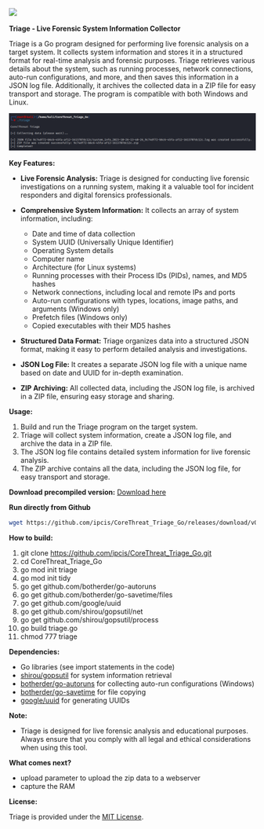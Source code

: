 <img src="https://corethreat.net/ct_logo_big.png" height="150px"> 

**Triage - Live Forensic System Information Collector**

Triage is a Go program designed for performing live forensic analysis on a target system. It collects system information and stores it in a structured format for real-time analysis and forensic purposes. Triage retrieves various details about the system, such as running processes, network connections, auto-run configurations, and more, and then saves this information in a JSON log file. Additionally, it archives the collected data in a ZIP file for easy transport and storage. The program is compatible with both Windows and Linux.

![Screenshot](https://github.com/ipcis/CoreThreat_Triage_Go/blob/main/screen01.png)

**Key Features:**

- **Live Forensic Analysis:** Triage is designed for conducting live forensic investigations on a running system, making it a valuable tool for incident responders and digital forensics professionals.

- **Comprehensive System Information:** It collects an array of system information, including:
  - Date and time of data collection
  - System UUID (Universally Unique Identifier)
  - Operating System details
  - Computer name
  - Architecture (for Linux systems)
  - Running processes with their Process IDs (PIDs), names, and MD5 hashes
  - Network connections, including local and remote IPs and ports
  - Auto-run configurations with types, locations, image paths, and arguments (Windows only)
  - Prefetch files (Windows only)
  - Copied executables with their MD5 hashes

- **Structured Data Format:** Triage organizes data into a structured JSON format, making it easy to perform detailed analysis and investigations.

- **JSON Log File:** It creates a separate JSON log file with a unique name based on date and UUID for in-depth examination.

- **ZIP Archiving:** All collected data, including the JSON log file, is archived in a ZIP file, ensuring easy storage and sharing.

**Usage:**

1. Build and run the Triage program on the target system.
3. Triage will collect system information, create a JSON log file, and archive the data in a ZIP file.
4. The JSON log file contains detailed system information for live forensic analysis.
5. The ZIP archive contains all the data, including the JSON log file, for easy transport and storage.

**Download precompiled version:**
[Download here](https://github.com/ipcis/CoreThreat_Triage_Go/releases/tag/v0.1)


**Run directly from Github**
```bash
wget https://github.com/ipcis/CoreThreat_Triage_Go/releases/download/v0.1/triage_linux_x64 ; chmod +x triage_linux_x64 ; ./triage_linux_x64
```

**How to build:**
1. git clone https://github.com/ipcis/CoreThreat_Triage_Go.git
2. cd CoreThreat_Triage_Go
3. go mod init triage
4. go mod init tidy
5. go get github.com/botherder/go-autoruns
6. go get github.com/botherder/go-savetime/files
7. go get github.com/google/uuid
8. go get github.com/shirou/gopsutil/net
9. go get github.com/shirou/gopsutil/process
10. go build triage.go
11. chmod 777 triage


**Dependencies:**

- Go libraries (see import statements in the code)
- [shirou/gopsutil](https://github.com/shirou/gopsutil) for system information retrieval
- [botherder/go-autoruns](https://github.com/botherder/go-autoruns) for collecting auto-run configurations (Windows)
- [botherder/go-savetime](https://github.com/botherder/go-savetime) for file copying
- [google/uuid](https://github.com/google/uuid) for generating UUIDs

**Note:**

- Triage is designed for live forensic analysis and educational purposes. Always ensure that you comply with all legal and ethical considerations when using this tool.

**What comes next?**

- upload parameter to upload the zip data to a webserver
- capture the RAM

**License:**

Triage is provided under the [MIT License](LICENSE).

